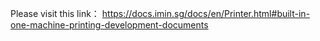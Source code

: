 Please visit this link：
https://docs.imin.sg/docs/en/Printer.html#built-in-one-machine-printing-development-documents
